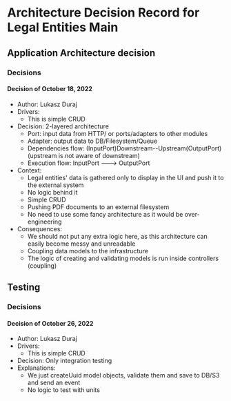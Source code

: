 # Architecture Decision Record for Legal Entities Main

## Application Architecture decision

### Decisions

#### Decision of October 18, 2022

* Author: Lukasz Duraj
* Drivers:
  * This is simple CRUD
* Decision: 2-layered architecture
  - Port: input data from HTTP/ or ports/adapters to other modules
  - Adapter: output data to DB/Filesystem/Queue
  - Dependencies flow: (InputPort)Downstream--Upstream(OutputPort) (upstream is not aware of downstream)
  - Execution flow: InputPort ---> OutputPort
* Context:
  - Legal entities' data is gathered only to display in the UI and push it to the external system
  - No logic behind it
  - Simple CRUD
  - Pushing PDF documents to an external filesystem
  - No need to use some fancy architecture as it would be over-engineering
* Consequences:
  * We should not put any extra logic here, as this architecture can easily become messy and unreadable
  * Coupling data models to the infrastructure
  * The logic of creating and validating models is run inside controllers (coupling)

## Testing

### Decisions

#### Decision of October 26, 2022

* Author: Lukasz Duraj
* Drivers:
  * This is simple CRUD
* Decision: Only integration testing
* Explanations:
  - We just createUuid model objects, validate them and save to DB/S3 and send an event
  - No logic to test with units
